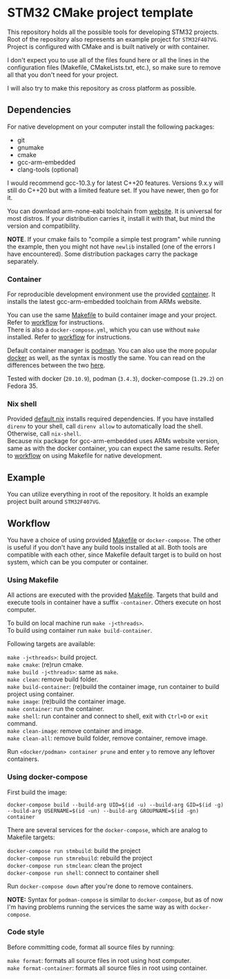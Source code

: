 # STM32 CMake project template

This repository holds all the possible tools for developing STM32 projects. Root of the repository also represents an example project for `STM32F407VG`.  
Project is configured with CMake and is built natively or with container.  

I don't expect you to use all of the files found here or all the lines in the configuration files (Makefile, CMakeLists.txt, etc.), so make sure to remove all that you don't need for your project.  

I will also try to make this repository as cross platform as possible.  

## Dependencies

For native development on your computer install the following packages:

* git
* gnumake
* cmake
* gcc-arm-embedded
* clang-tools (optional)

I would recommend gcc-10.3.y for latest C++20 features. Versions 9.x.y will still do C++20 but with a limited feature set. If you have newer, then go for it.  

You can download arm-none-eabi toolchain from [website](https://developer.arm.com/tools-and-software/open-source-software/developer-tools/gnu-toolchain/gnu-rm/downloads). It is universal for most distros. If your distribution carries it, install it with that, but mind the version and compatibility.  

**NOTE**. If your cmake fails to "compile a simple test program" while running the example, then you might not have `newlib` installed (one of the errors I have encountered). Some distribution packages carry the package separately.

### Container

For reproducible development environment use the provided [container](Dockerfile). It installs the latest gcc-arm-embedded toolchain from ARMs website.

You can use the same [Makefile](Makefile) to build container image and your project. Refer to [workflow](#workflow) for instructions.  
There is also a `docker-compose.yml`, which you can use without `make` installed. Refer to [workflow](#workflow) for instructions.  

Default container manager is [podman](https://podman.io/). You can also use the more popular [docker](https://www.docker.com/) as well, as the syntax is mostly the same. You can read on the differences between the two [here](https://phoenixnap.com/kb/podman-vs-docker).  

Tested with docker (`20.10.9`), podman (`3.4.3`), docker-compose (`1.29.2`) on Fedora 35.

### Nix shell

Provided [default.nix](default.nix) installs required dependencies. If you have installed `direnv` to your shell, call `direnv allow` to automatically load the shell. Otherwise, call `nix-shell`.  
Because nix package for gcc-arm-embedded uses ARMs website version, same as with the docker container, you can expect the same results. Refer to [workflow](#workflow) on using Makefile for native development.

## Example

You can utilize everything in root of the repository. It holds an example project built around `STM32F407VG`.

## Workflow

You have a choice of using provided [Makefile](Makefile) or `docker-compose`. The other is useful if you don't have any build tools installed at all. Both tools are compatible with each other, since Makefile default target is to build on host system, which can be you computer or container.  

### Using Makefile

All actions are executed with the provided [Makefile](Makefile). Targets that build and execute tools in container have a suffix `-container`. Others execute on host computer.  

To build on local machine run `make -j<threads>`.  
To build using container run `make build-container`.  

Following targets are available:

`make -j<threads>`: build project.  
`make cmake`: (re)run cmake.  
`make build -j<threads>`: same as `make`.  
`make clean`: remove build folder.  
`make build-container`: (re)build the container image, run container to build project using container.  
`make image`: (re)build the container image.  
`make container`: run the container.  
`make shell`: run container and connect to shell, exit with `Ctrl+D` or `exit` command.  
`make clean-image`: remove container and image.  
`make clean-all`: remove build folder, remove container, remove image.  

Run `<docker/podman> container prune` and enter `y` to remove any leftover containers.

### Using docker-compose

First build the image:

```shell
docker-compose build --build-arg UID=$(id -u) --build-arg GID=$(id -g) --build-arg USERNAME=$(id -un) --build-arg GROUPNAME=$(id -gn) container
```

There are several services for the `docker-compose`, which are analog to Makefile targets:  

`docker-compose run stmbuild`: build the project  
`docker-compose run stmrebuild`: rebuild the project  
`docker-compose run stmclean`: clean the project  
`docker-compose run shell`: connect to container shell  

Run `docker-compose down` after you're done to remove containers.  

**NOTE:** Syntax for `podman-compose` is similar to `docker-compose`, but as of now I'm having problems running the services the same way as with `docker-compose`.  

### Code style

Before committing code, format all source files by running:

`make format`: formats all source files in root using host computer.  
`make format-container`: formats all source files in root using container.  
